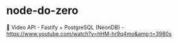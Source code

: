 # node-do-zero
🎥 Video API - Fastify + PostgreSQL (NeonDB)  - https://www.youtube.com/watch?v=hHM-hr9q4mo&amp;t=3980s
